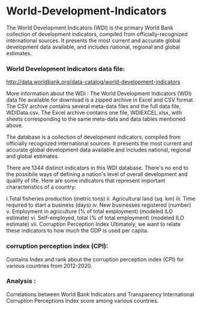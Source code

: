 # World-Development-Indicators
The World Development Indicators (WDI) is the primary World Bank collection of development indicators, compiled from officially-recognized international sources. It presents the most current and accurate global development data available, and includes national, regional and global estimates.

### World Development Indicators data file:

http://data.worldbank.org/data-catalog/world-development-indicators


More information about the WDI :
The World Development Indicators (WDI) data file available for download is a zipped archive in Excel and CSV format. The CSV archive contains several meta-data files and the full data file, WDIData.csv. The Excel archive contains one file, WDIEXCEL.xlsx, with sheets corresponding to the same meta-data and data tables mentioned above.


The database is a collection of development indicators, compiled from officially recognized international sources. It presents the most current and accurate global development data available and includes national, regional and global estimates.

There are 1344 distinct indicators in this WDI database. There's no end to the possibile ways of defining a nation's level of overall development and qualify of life. Here are some indicators that represent important characteristics of a country:

i.Total fisheries production (metric tons)
ii. Agricultural land (sq. km)
iii. Time required to start a business (days)
iv. New businesses registered (number)
v. Employment in agriculture (% of total employment) (modeled ILO estimate)
vi. Self-employed, total (% of total employment) (modeled ILO estimate)
vii. Corruption Perception Index
Ultimately, we want to relate these indicators to how much the GDP is used per capita.


### corruption perception index (CPI):

Contains Index and rank about the corruption perception index (CPI) for various countries from 2012-2020.

### Analysis :
Correlations between World Bank Indicators and Transparency International Corruption Perceptions Index score among various countries.


